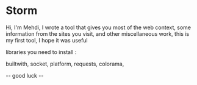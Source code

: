 # Storm
Hi, I'm Mehdi, I wrote a tool that gives you most of the web context, some information from the sites you visit, and other miscellaneous work, this is my first tool, I hope it was useful

libraries you need to install :

builtwith,
socket,
platform,
requests,
colorama,


-- good luck --
